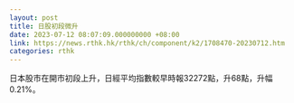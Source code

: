 ```yaml
---
layout: post
title: 日股初段微升
date: 2023-07-12 08:07:09.000000000 +08:00
link: https://news.rthk.hk/rthk/ch/component/k2/1708470-20230712.htm
categories: rthk
---
```


日本股市在開市初段上升，日經平均指數較早時報32272點，升68點，升幅0.21%。
